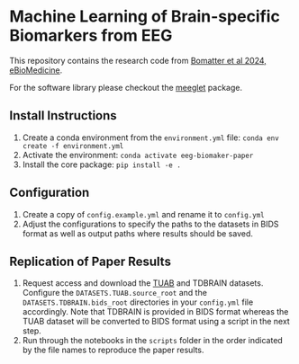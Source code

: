 # Machine Learning of Brain-specific Biomarkers from EEG

This repository contains the research code from [Bomatter et al 2024, eBioMedicine](https://doi.org/10.1016/j.ebiom.2024.105259).

For the software library please checkout the [meeglet](https://roche.github.io/neuro-meeglet/) package.

## Install Instructions

1. Create a conda environment from the `environment.yml` file: `conda env create -f environment.yml`
2. Activate the environment: `conda activate eeg-biomaker-paper`
3. Install the core package: `pip install -e .`

## Configuration

1. Create a copy of `config.example.yml` and rename it to  `config.yml`
2. Adjust the configurations to specify the paths to the datasets in BIDS format as well as output paths where results should be saved.

## Replication of Paper Results

1. Request access and download the [TUAB](https://isip.piconepress.com/projects/tuh_eeg/html/downloads.shtml) and TDBRAIN datasets. Configure the `DATASETS.TUAB.source_root` and the `DATASETS.TDBRAIN.bids_root` directories in your `config.yml` file accordingly. Note that TDBRAIN is provided in BIDS format whereas the TUAB dataset will be converted to BIDS format using a script in the next step.
2. Run through the notebooks in the `scripts` folder in the order indicated by the file names to reproduce the paper results.
